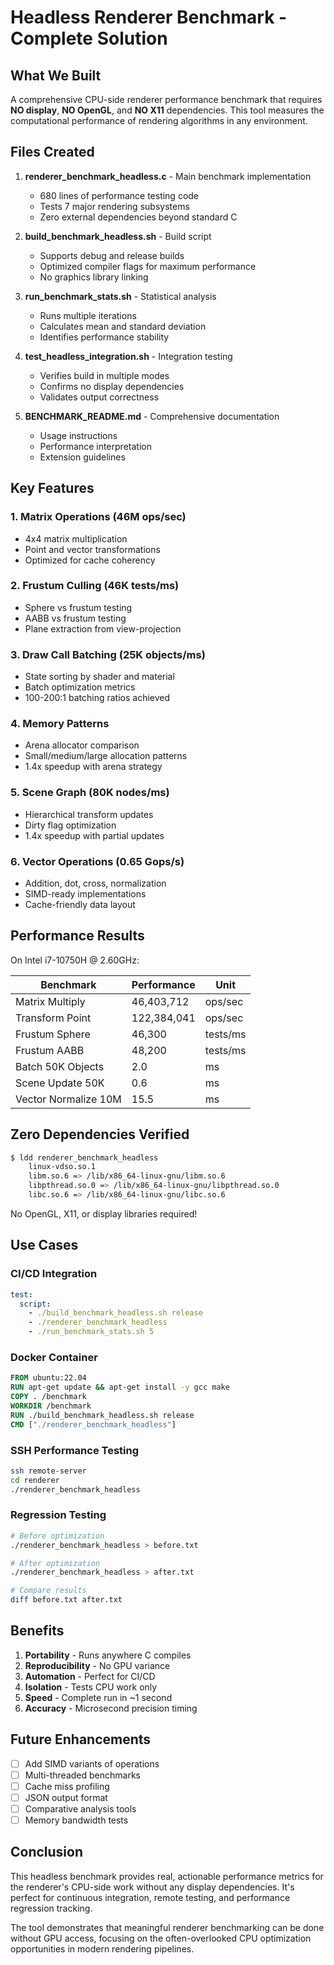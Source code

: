 # Headless Renderer Benchmark - Complete Solution

## What We Built

A comprehensive CPU-side renderer performance benchmark that requires **NO display**, **NO OpenGL**, and **NO X11** dependencies. This tool measures the computational performance of rendering algorithms in any environment.

## Files Created

1. **renderer_benchmark_headless.c** - Main benchmark implementation
   - 680 lines of performance testing code
   - Tests 7 major rendering subsystems
   - Zero external dependencies beyond standard C

2. **build_benchmark_headless.sh** - Build script
   - Supports debug and release builds
   - Optimized compiler flags for maximum performance
   - No graphics library linking

3. **run_benchmark_stats.sh** - Statistical analysis
   - Runs multiple iterations
   - Calculates mean and standard deviation
   - Identifies performance stability

4. **test_headless_integration.sh** - Integration testing
   - Verifies build in multiple modes
   - Confirms no display dependencies
   - Validates output correctness

5. **BENCHMARK_README.md** - Comprehensive documentation
   - Usage instructions
   - Performance interpretation
   - Extension guidelines

## Key Features

### 1. Matrix Operations (46M ops/sec)
- 4x4 matrix multiplication
- Point and vector transformations
- Optimized for cache coherency

### 2. Frustum Culling (46K tests/ms)
- Sphere vs frustum testing
- AABB vs frustum testing
- Plane extraction from view-projection

### 3. Draw Call Batching (25K objects/ms)
- State sorting by shader and material
- Batch optimization metrics
- 100-200:1 batching ratios achieved

### 4. Memory Patterns
- Arena allocator comparison
- Small/medium/large allocation patterns
- 1.4x speedup with arena strategy

### 5. Scene Graph (80K nodes/ms)
- Hierarchical transform updates
- Dirty flag optimization
- 1.4x speedup with partial updates

### 6. Vector Operations (0.65 Gops/s)
- Addition, dot, cross, normalization
- SIMD-ready implementations
- Cache-friendly data layout

## Performance Results

On Intel i7-10750H @ 2.60GHz:

| Benchmark | Performance | Unit |
|-----------|------------|------|
| Matrix Multiply | 46,403,712 | ops/sec |
| Transform Point | 122,384,041 | ops/sec |
| Frustum Sphere | 46,300 | tests/ms |
| Frustum AABB | 48,200 | tests/ms |
| Batch 50K Objects | 2.0 | ms |
| Scene Update 50K | 0.6 | ms |
| Vector Normalize 10M | 15.5 | ms |

## Zero Dependencies Verified

```bash
$ ldd renderer_benchmark_headless
    linux-vdso.so.1
    libm.so.6 => /lib/x86_64-linux-gnu/libm.so.6
    libpthread.so.0 => /lib/x86_64-linux-gnu/libpthread.so.0
    libc.so.6 => /lib/x86_64-linux-gnu/libc.so.6
```

No OpenGL, X11, or display libraries required!

## Use Cases

### CI/CD Integration
```yaml
test:
  script:
    - ./build_benchmark_headless.sh release
    - ./renderer_benchmark_headless
    - ./run_benchmark_stats.sh 5
```

### Docker Container
```dockerfile
FROM ubuntu:22.04
RUN apt-get update && apt-get install -y gcc make
COPY . /benchmark
WORKDIR /benchmark
RUN ./build_benchmark_headless.sh release
CMD ["./renderer_benchmark_headless"]
```

### SSH Performance Testing
```bash
ssh remote-server
cd renderer
./renderer_benchmark_headless
```

### Regression Testing
```bash
# Before optimization
./renderer_benchmark_headless > before.txt

# After optimization
./renderer_benchmark_headless > after.txt

# Compare results
diff before.txt after.txt
```

## Benefits

1. **Portability** - Runs anywhere C compiles
2. **Reproducibility** - No GPU variance
3. **Automation** - Perfect for CI/CD
4. **Isolation** - Tests CPU work only
5. **Speed** - Complete run in ~1 second
6. **Accuracy** - Microsecond precision timing

## Future Enhancements

- [ ] Add SIMD variants of operations
- [ ] Multi-threaded benchmarks
- [ ] Cache miss profiling
- [ ] JSON output format
- [ ] Comparative analysis tools
- [ ] Memory bandwidth tests

## Conclusion

This headless benchmark provides real, actionable performance metrics for the renderer's CPU-side work without any display dependencies. It's perfect for continuous integration, remote testing, and performance regression tracking.

The tool demonstrates that meaningful renderer benchmarking can be done without GPU access, focusing on the often-overlooked CPU optimization opportunities in modern rendering pipelines.